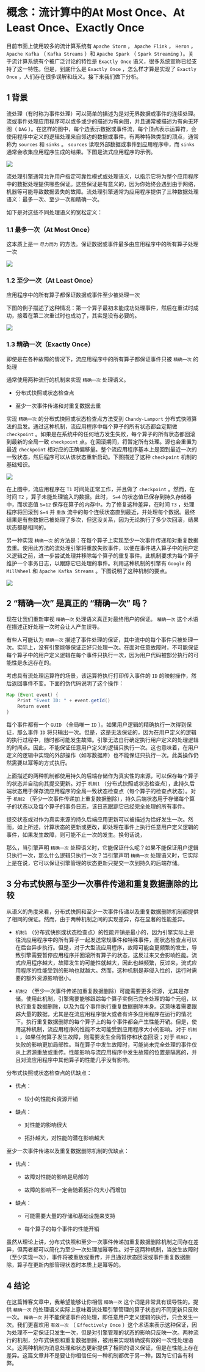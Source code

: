 # 概念：流计算中的At Most Once、At Least Once、Exactly Once

目前市面上使用较多的流计算系统有 `Apache Storm` ， `Apache Flink` ， `Heron` ， `Apache Kafka` （ `Kafka Streams` ）和 `Apache Spark` （ `Spark Streaming` ）。关于流计算系统有个被广泛讨论的特性是 `Exactly Once` 语义，很多系统宣称已经支持了这一特性。但是，到底什么是 `Exactly Once` ，怎么样才算是实现了 `Exactly Once` ，人们存在很多误解和歧义。接下来我们做下分析。

## 1 背景

流处理（有时称为事件处理）可以简单的描述为是对无界数据或事件的连续处理。流或事件处理应用程序可以或多或少的描述为有向图，并且通常被描述为有向无环图（ `DAG` ）。在这样的图中，每个边表示数据或事件流，每个顶点表示运算符，会使用程序中定义的逻辑处理来自邻边的数据或事件。有两种特殊类型的顶点，通常称为 `sources` 和 `sinks` 。 `sources` 读取外部数据或事件到应用程序中，而 `sinks` 通常会收集应用程序生成的结果。下图是流式应用程序的示例。

![](../../assets/images/Flink/attachments/概念：流计算中的AtMostOnce、AtLeastOnce、ExactlyOnce_image_0.png)

流处理引擎通常允许用户指定可靠性模式或处理语义，以指示它将为整个应用程序中的数据处理提供哪些保证。这些保证是有意义的，因为你始终会遇到由于网络，机器等可能导致数据丢失的故障。流处理引擎通常为应用程序提供了三种数据处理语义：最多一次、至少一次和精确一次。

如下是对这些不同处理语义的宽松定义：

### 1.1 最多一次（At Most Once）

这本质上是一 `尽力而为` 的方法。保证数据或事件最多由应用程序中的所有算子处理一次

![](../../assets/images/Flink/attachments/概念：流计算中的AtMostOnce、AtLeastOnce、ExactlyOnce_image_1.png)

### 1.2 至少一次（At Least Once）

应用程序中的所有算子都保证数据或事件至少被处理一次

下图的例子描述了这种情况：第一个算子最初未能成功处理事件，然后在重试时成功，接着在第二次重试时也成功了，其实是没有必要的。

![](../../assets/images/Flink/attachments/概念：流计算中的AtMostOnce、AtLeastOnce、ExactlyOnce_image_2.png)

### 1.3 精确一次（Exactly Once）

即使是在各种故障的情况下，流应用程序中的所有算子都保证事件只被 `精确一次` 的处理

通常使用两种流行的机制来实现 `精确一次` 处理语义。

* 分布式快照或状态检查点

* 至少一次事件传递和对重复数据去重

实现 `精确一次` 的分布式快照或状态检查点方法受到 `Chandy-Lamport` 分布式快照算法的启发。通过这种机制，流应用程序中每个算子的所有状态都会定期做 `checkpoint` 。如果是在系统中的任何地方发生失败，每个算子的所有状态都回滚到最新的全局一致 `checkpoint` 点。在回滚期间，将暂定所有处理。源也会重置为最近 `checkpoint` 相对应的正确偏移量。整个流应用程序基本上是回到最近一次的一致状态，然后程序可以从该状态重新启动。下图描述了这种 `checkpoint` 机制的基础知识。

![](../../assets/images/Flink/attachments/概念：流计算中的AtMostOnce、AtLeastOnce、ExactlyOnce_image_3.png)

在上图中，流应用程序在 `T1` 时间处正常工作，并且做了 `checkpoint` 。然而，在时间 `T2` ，算子未能处理输入的数据。此时， `S=4` 的状态值已保存到持久存储器中，而状态值 `S=12` 保存在算子的内存中。为了修复这种差异，在时间 `T3` ，处理程序将回滚到 `S=4` 并 `重放` 流中的每个连续状态直到最近，并处理每个数据。最终结果是有些数据已被处理了多次，但这没关系，因为无论执行了多少次回滚，结果状态都是相同的。

另一种实现 `精确一次` 的方法是：在每个算子上实现至少一次事件传递和对重复数据去重。使用此方法的流处理引擎将重放失败事件，以便在事件进入算子中的用户定义逻辑之前，进一步尝试处理并移除每个算子的重复事件。此机制要求为每个算子维护一个事务日志，以跟踪它已处理的事件。利用这种机制的引擎有 `Google` 的 `MillWheel` 和 `Apache Kafka Streams` 。下图说明了这种机制的要点。

![](../../assets/images/Flink/attachments/概念：流计算中的AtMostOnce、AtLeastOnce、ExactlyOnce_image_4.png)

## 2  “精确一次” 是真正的 “精确一次” 吗？

现在让我们重新审视 `精确一次` 处理语义真正对最终用户的保证。 `精确一次` 这个术语在描述正好处理一次时会让人产生误导。

有些人可能认为 `精确一次` 描述了事件处理的保证，其中流中的每个事件只被处理一次。实际上，没有引擎能够保证正好只处理一次。在面对任意故障时，不可能保证每个算子中的用户定义逻辑在每个事件只执行一次，因为用户代码被部分执行的可能性是永远存在的。

考虑具有流处理运算符的场景，该运算符执行打印传入事件的 `ID` 的映射操作，然后返回事件不变。下面的伪代码说明了这个操作：

```java
Map (Event event) {
    Print "Event ID: " + event.getId()
    Return event
}
```

每个事件都有一个 `GUID` （全局唯一 `ID` ）。如果用户逻辑的精确执行一次得到保证，那么事件 `ID` 将只输出一次。但是，这是无法保证的，因为在用户定义的逻辑的执行过程中，随时都可能发生故障。引擎无法自行确定执行用户定义的处理逻辑的时间点。因此，不能保证任意用户定义的逻辑只执行一次。这也意味着，在用户定义的逻辑中实现的外部操作（如写数据库）也不能保证只执行一次。此类操作仍然需要以幂等的方式执行。

上面描述的两种机制都使用持久的后端存储作为真实性的来源，可以保存每个算子的状态并自动向其提交更新。对于 `机制1` （分布式快照或状态检查点），此持久后端状态用于保存流应用程序的全局一致状态检查点（每个算子的检查点状态）。对于 `机制2` （至少一次事件传递加上重复数据删除），持久后端状态用于存储每个算子的状态以及每个算子的事务日志，该日志跟踪它已经完全处理的所有事件。

提交状态或对作为真实来源的持久后端应用更新可以被描述为恰好发生一次。然而，如上所述，计算状态的更新或更改，即处理在事件上执行任意用户定义逻辑的事件，如果发生故障，则可能不止一次的发生。换句话说，

那么，当引擎声明 `精确一次` 处理语义时，它能保证什么呢？如果不能保证用户逻辑只执行一次，那么什么逻辑只执行一次？当引擎声明 `精确一次` 处理语义时，它实际上是在说，它可以保证引擎管理的状态更新只提交一次到持久的后端存储。

## 3 分布式快照与至少一次事件传递和重复数据删除的比较

从语义的角度来看，分布式快照和至少一次事件传递以及重复数据删除机制都提供了相同的保证。然而，由于两种机制之间的实现差异，存在显著的性能差异。

* `机制1` （分布式快照或状态检查点）的性能开销是最小的，因为引擎实际上是往流应用程序中的所有算子一起发送常规事件和特殊事件，而状态检查点可以在后台异步执行。但是，对于大型流应用程序，故障可能会更频繁的发生，导致引擎需要暂停应用程序并回滚所有算子的状态，这反过来又会影响性能。流式应用程序越大，故障发生的可能性就越大，因此也越频繁，反过来，流式应用程序的性能受到的影响也就越大。然而，这种机制是非侵入性的，运行时需要的额外资源影响很小。

* `机制2` （至少一次事件传递加重复数据删除）可能需要更多资源，尤其是存储。使用此机制，引擎需要能够跟踪每个算子实例已完全处理的每个元组，以执行重复数据删除，以及为每个事件执行重复数据删除本身。这意味着需要跟踪大量的数据，尤其是在流应用程序很大或者有许多应用程序在运行的情况下。执行重复数据删除的每个算子上的每个事件都会产生性能开销。但是，使用这种机制，流应用程序的性能不太可能受到应用程序大小的影响。对于 `机制1` ，如果任何算子发生故障，则需要发生全局暂停和状态回滚；对于 `机制2` ，失败的影响更加局部性。当在算子中发生故障时，可能尚未完全处理的事件仅从上游源重放或重传。性能影响与流应用程序中发生故障的位置是隔离的，并且对流应用程序中其他算子的性能几乎没有影响。

分布式快照或状态检查点的优缺点：

* 优点：

    * 较小的性能和资源开销

* 缺点：

    * 对性能的影响很大

    * 拓扑越大，对性能的潜在影响越大

至少一次事件传递以及重复数据删除机制的优缺点：

* 优点：

    * 故障对性能的影响是局部的

    * 故障的影响不一定会随着拓扑的大小而增加

* 缺点：

    * 可能需要大量的存储和基础设施来支持

    * 每个算子的每个事件的性能开销

虽然从理论上讲，分布式快照和至少一次事件传递加重复数据删除机制之间存在差异，但两者都可以简化为至少一次处理加幂等性。对于这两种机制，当放生故障时（至少实现一次），事件将被重放或重传，并且通过状态回滚或事件重复数据删除，算子在更新内部管理状态时本质上是幂等的。

## 4 结论

在这篇博客文章中，我希望能够让你相信 `精确一次` 这个词是非常具有误导性的。提供 `精确一次` 的处理语义实际上意味着流处理引擎管理的算子状态的不同更新只反映一次。 `精确一次` 并不能保证事件的处理，即任意用户定义逻辑的执行，只会发生一次。我们更喜欢用 `有效一次` （ `Effectively Once` ）这个术语来表示这种保证，因为处理不一定保证只发生一次，但是对引擎管理的状态的影响只反映一次。两种流行的机制，分布式快照和重复数据删除，被用来实现精确或有效的一次性处理语义。这两种机制为消息处理和状态更新提供了相同的语义保证，但是在性能上存在差异。这篇文章并不是要让你相信任何一种机制都优于另一种，因为它们各有利弊。
